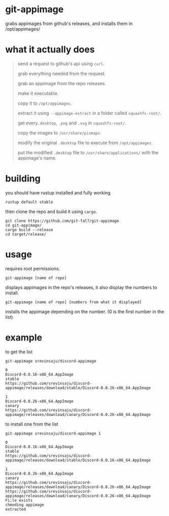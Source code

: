 # git-appimage
grabs appimages from github's releases, and installs them in /opt/appimages/

# what it actually does

> 
> send a request to github's api using ``curl``.
> 
> grab everything needed from the request.
> 
> grab an appimage from the repo releases.
> 
> make it executable.
> 
> copy it to ``/opt/appimages``.
> 
> extract it using ``--appimage-extract`` in a folder called ``squashfs-root/``.
> 
> get every``.desktop``, ``.png`` and ``.svg`` in ``squashfs-root/``.
> 
> copy the images to ``/usr/share/pixmaps``.
> 
> modify the original ``.desktop`` file to execute from ``/opt/appimages``.
> 
> put the modified ``.desktop`` file to ``/usr/share/applications/`` with the appimage's name.
> 

# building
you should have rustup installed and fully working

```rustup default stable```

then clone the repo and build it using ``cargo``.
```
git clone https://github.com/git-fal7/git-appimage
cd git-appimage/
cargo build --release
cd target/release/
```

# usage
requires root permissions.

``git-appimage [name of repo]``

displays appimages in the repo's releases, it also display the numbers to install.

``git-appimage [name of repo] [numbers from what it displayed]``

installs the appimage depending on the number. (0 is the first number in the list)

# example 

to get the list

```
git-appimage srevinsaju/discord-appimage

0
Discord-0.0.16-x86_64.AppImage
stable
https://github.com/srevinsaju/discord-appimage/releases/download/stable/Discord-0.0.16-x86_64.AppImage

1
Discord-0.0.26-x86_64.AppImage
canary
https://github.com/srevinsaju/discord-appimage/releases/download/canary/Discord-0.0.26-x86_64.AppImage
```

to install one from the list

```
git-appimage srevinsaju/discord-appimage 1

0
Discord-0.0.16-x86_64.AppImage
stable
https://github.com/srevinsaju/discord-appimage/releases/download/stable/Discord-0.0.16-x86_64.AppImage

1
Discord-0.0.26-x86_64.AppImage
canary
https://github.com/srevinsaju/discord-appimage/releases/download/canary/Discord-0.0.26-x86_64.AppImage
https://github.com/srevinsaju/discord-appimage/releases/download/canary/Discord-0.0.26-x86_64.AppImage
Fi;le exists
chmoding appimage
extracted
```
